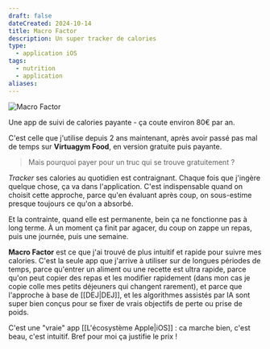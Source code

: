 ```yaml
---
draft: false
dateCreated: 2024-10-14
title: Macro Factor
description: Un super tracker de calories
type:
  - application iOS
tags:
  - nutrition
  - application
aliases:
---
```

![Macro Factor](https://macrofactorapp.com/wp-content/uploads/2023/10/Untitled-design-4.png)

Une app de suivi de calories payante - ça coute environ 80€ par an. 

C'est celle que j'utilise depuis 2 ans maintenant, après avoir passé pas mal de temps sur **Virtuagym Food**, en version gratuite puis payante. 

> Mais pourquoi payer pour un truc qui se trouve gratuitement ?

*Tracker* ses calories au quotidien est contraignant. Chaque fois que j'ingère quelque chose, ça va dans l'application. C'est indispensable quand on choisit cette approche, parce qu'en évaluant après coup, on sous-estime presque toujours ce qu'on a absorbé. 

Et la contrainte, quand elle est permanente, bein ça ne fonctionne pas à long terme. À un moment ça finit par agacer, du coup on zappe un repas, puis une journée, puis une semaine. 

**Macro Factor** est ce que j'ai trouvé de plus intuitif et rapide pour suivre mes calories. C'est la seule app que j'arrive à utiliser sur de longues périodes de temps, parce qu'entrer un aliment ou une recette est ultra rapide, parce qu'on peut copier des repas et les modifier rapidement (dans mon cas je copie colle mes petits déjeuners qui changent rarement), et parce que l'approche à base de [[DEJ|DEJ]], et les algorithmes assistés par IA sont super bien conçus pour se fixer de vrais objectifs de perte ou prise de poids. 

C'est une "vraie" app [[L'écosystème Apple|iOS]] : ca marche bien, c'est beau, c'est intuitif. Bref pour moi ça justifie le prix ! 